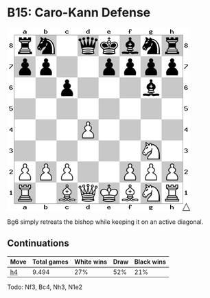 # B15: Caro-Kann Defense

![Position](position.png)

Bg6 simply retreats the bishop while keeping it on an active diagonal.

## Continuations

Move                  | Total games | White wins | Draw | Black wins
----------------------|-------------|------------|------|-----------
[h4](h4/index.md)     | 9.494       | 27%        | 52%  | 21%

Todo: Nf3, Bc4, Nh3, N1e2
